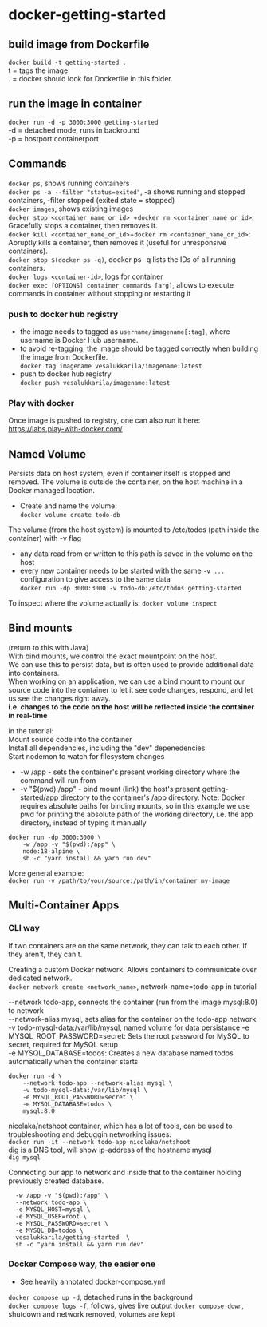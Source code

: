 # docker-getting-started

## build image from Dockerfile
```docker build -t getting-started .```  
t = tags the image  
. = docker should look for Dockerfile in this folder.

 ## run the image in container
 ```docker run -d -p 3000:3000 getting-started```  
-d = detached mode, runs in backround  
-p = hostport:containerport

## Commands
```docker ps```, shows running containers  
```docker ps -a --filter "status=exited"```, -a shows running and stopped containers, -filter stopped (exited state = stopped)  
```docker images```, shows existing images  
```docker stop <container_name_or_id> ```+```docker rm <container_name_or_id>```: Gracefully stops a container, then removes it.  
```docker kill <container_name_or_id>```+```docker rm <container_name_or_id>```: Abruptly kills a container, then removes it (useful for unresponsive containers).  
```docker stop $(docker ps -q)```, docker ps -q lists the IDs of all running containers.  
```docker logs <container-id>```, logs for container  
```docker exec [OPTIONS] container commands [arg]```, allows to execute commands in container without stopping or restarting it
### push to docker hub registry
- the image needs to tagged as ```username/imagename[:tag]```, where username is Docker Hub username.  
- to avoid re-tagging, the image should be tagged correctly when building the image from Dockerfile.  
```docker tag imagename vesalukkarila/imagename:latest```
- push to docker hub registry  
```docker push vesalukkarila/imagename:latest```

### Play with docker
Once image is pushed to registry, one can also run it here:  
https://labs.play-with-docker.com/

## Named Volume
Persists data on host system, even if container itself is stopped and removed. 
The volume is outside the container, on the host machine in a Docker managed location.  
- Create and name the volume:  
```docker volume create todo-db```  

The volume (from the host system) is mounted to /etc/todos (path inside the container) with -v flag
- any data read from or written to this path is saved in the volume on the host
- every new container needs to be started with the same ```-v ...``` configuration to give access to the same data  
```docker run -dp 3000:3000 -v todo-db:/etc/todos getting-started```  

To inspect where the volume actually is:
```docker volume inspect```

## Bind mounts
(return to this with Java)  
With bind mounts, we control the exact mountpoint on the host.  
We can use this to persist data, but is often used to provide additional data into containers.  
When working on an application, we can use a bind mount to mount our source code into the container to let it 
see code changes, respond, and let us see the changes right away.  
**i.e. changes to the code on the host will be 
reflected inside the container in real-time**    

In the tutorial:  
Mount source code into the container  
Install all dependencies, including the "dev" depenedencies  
Start nodemon to watch for filesystem changes  
- -w /app - sets the container's present working directory where the command will run from
- -v "$(pwd):/app" - bind mount (link) the host's present getting-started/app directory to the container's /app directory. Note: Docker requires absolute paths for binding mounts, so in this example we use pwd for printing the absolute path of the working directory, i.e. the app directory, instead of typing it manually
```
docker run -dp 3000:3000 \
    -w /app -v "$(pwd):/app" \
    node:18-alpine \
    sh -c "yarn install && yarn run dev"
  ```   
More general example:  
```docker run -v /path/to/your/source:/path/in/container my-image```

## Multi-Container Apps
### CLI way
If two containers are on the same network, they can talk to each other. If they aren't, they can't.  

Creating a custom Docker network. Allows containers to communicate over dedicated network.  
```docker network create <network_name>```, network-name=todo-app in tutorial

--network todo-app, connects the container (run from the image mysql:8.0) to network  
--network-alias mysql, sets alias for the container on the todo-app network  
-v todo-mysql-data:/var/lib/mysql, named volume for data persistance
-e MYSQL_ROOT_PASSWORD=secret: Sets the root password for MySQL to secret, required for MySQL setup  
-e MYSQL_DATABASE=todos: Creates a new database named todos automatically when the container starts  
```
docker run -d \
    --network todo-app --network-alias mysql \
    -v todo-mysql-data:/var/lib/mysql \
    -e MYSQL_ROOT_PASSWORD=secret \
    -e MYSQL_DATABASE=todos \
    mysql:8.0
   ``` 
    

nicolaka/netshoot container, which has a lot of tools, can be used to troubleshooting and debuggin networking issues.  
```docker run -it --network todo-app nicolaka/netshoot```  
dig is a DNS tool, will show ip-address of the hostname mysql  
```dig mysql``` 

Connecting our app to network and inside that to the container holding previously created database.

```docker run -dp 3000:3000 \
  -w /app -v "$(pwd):/app" \
  --network todo-app \
  -e MYSQL_HOST=mysql \
  -e MYSQL_USER=root \
  -e MYSQL_PASSWORD=secret \
  -e MYSQL_DB=todos \
  vesalukkarila/getting-started  \
  sh -c "yarn install && yarn run dev"
  ```

### Docker Compose way, the easier one
- See heavily annotated docker-compose.yml

```docker compose up -d```, detached runs in the background    
```docker compose logs -f```, follows, gives live output
```docker compose down```, shutdown and network removed, volumes are kept
